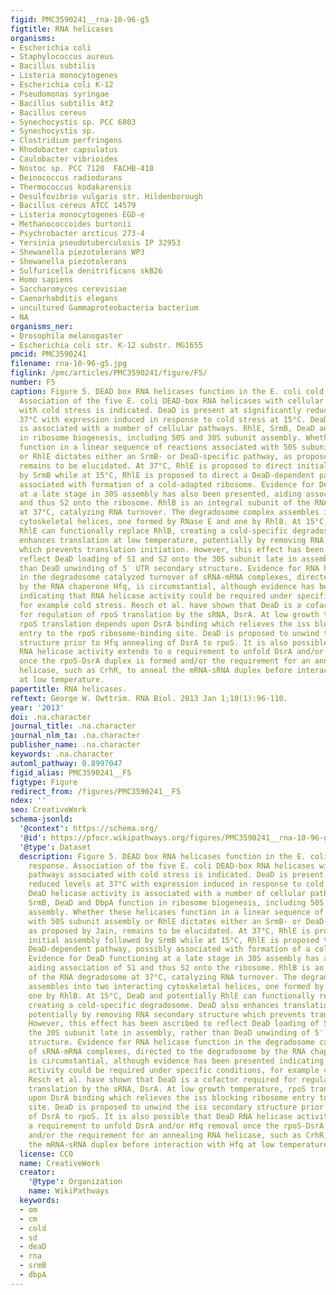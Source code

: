 ```yaml
---
figid: PMC3590241__rna-10-96-g5
figtitle: RNA helicases
organisms:
- Escherichia coli
- Staphylococcus aureus
- Bacillus subtilis
- Listeria monocytogenes
- Escherichia coli K-12
- Pseudomonas syringae
- Bacillus subtilis At2
- Bacillus cereus
- Synechocystis sp. PCC 6803
- Synechocystis sp.
- Clostridium perfringens
- Rhodobacter capsulatus
- Caulobacter vibrioides
- Nostoc sp. PCC 7120  FACHB-418
- Deinococcus radiodurans
- Thermococcus kodakarensis
- Desulfovibrio vulgaris str. Hildenborough
- Bacillus cereus ATCC 14579
- Listeria monocytogenes EGD-e
- Methanococcoides burtonii
- Psychrobacter arcticus 273-4
- Yersinia pseudotuberculosis IP 32953
- Shewanella piezotolerans WP3
- Shewanella piezotolerans
- Sulfuricella denitrificans skB26
- Homo sapiens
- Saccharomyces cerevisiae
- Caenorhabditis elegans
- uncultured Gammaproteobacteria bacterium
- NA
organisms_ner:
- Drosophila melanogaster
- Escherichia coli str. K-12 substr. MG1655
pmcid: PMC3590241
filename: rna-10-96-g5.jpg
figlink: /pmc/articles/PMC3590241/figure/F5/
number: F5
caption: Figure 5. DEAD box RNA helicases function in the E. coli cold stress response.
  Association of the five E. coli DEAD-box RNA helicases with cellular pathways associated
  with cold stress is indicated. DeaD is present at significantly reduced levels at
  37°C with expression induced in response to cold stress at 15°C. DeaD helicase activity
  is associated with a number of cellular pathways. RhlE, SrmB, DeaD and DbpA function
  in ribosome biogenesis, including 50S and 30S subunit assembly. Whether these helicases
  function in a linear sequence of reactions associated with 50S subunit assembly
  or RhlE dictates either an SrmB- or DeaD-specific pathway, as proposed by Jain,
  remains to be elucidated. At 37°C, RhlE is proposed to direct initial assembly followed
  by SrmB while at 15°C, RhlE is proposed to direct a DeaD-dependent pathway, possibly
  associated with formation of a cold-adapted ribosome. Evidence for DeaD functioning
  at a late stage in 30S assembly has also been presented, aiding association of S1
  and thus S2 onto the ribosome. RhlB is an integral subunit of the RNA degradosome
  at 37°C, catalyzing RNA turnover. The degradosome complex assembles into two interacting
  cytoskeletal helices, one formed by RNase E and one by RhlB. At 15°C, DeaD and potentially
  RhlE can functionally replace RhlB, creating a cold-specific degradosome. DeaD also
  enhances translation at low temperature, potentially by removing RNA secondary structure
  which prevents translation initiation. However, this effect has been ascribed to
  reflect DeaD loading of S1 and S2 onto the 30S subunit late in assembly, rather
  than DeaD unwinding of 5′ UTR secondary structure. Evidence for RNA helicase function
  in the degradosome catalyzed turnover of sRNA-mRNA complexes, directed to the degradosome
  by the RNA chaperone Hfq, is circumstantial, although evidence has been presented
  indicating that RNA helicase activity could be required under specific conditions,
  for example cold stress. Resch et al. have shown that DeaD is a cofactor required
  for regulation of rpoS translation by the sRNA, DsrA. At low growth temperature,
  rpoS translation depends upon DsrA binding which relieves the iss blocking ribosome
  entry to the rpoS ribosome-binding site. DeaD is proposed to unwind the iss secondary
  structure prior to Hfq annealing of DsrA to rpoS. It is also possible that DeaD
  RNA helicase activity extends to a requirement to unfold DsrA and/or Hfq removal
  once the rpoS-DsrA duplex is formed and/or the requirement for an annealing RNA
  helicase, such as CrhR, to anneal the mRNA-sRNA duplex before interaction with Hfq
  at low temperature.
papertitle: RNA helicases.
reftext: George W. Owttrim. RNA Biol. 2013 Jan 1;10(1):96-110.
year: '2013'
doi: .na.character
journal_title: .na.character
journal_nlm_ta: .na.character
publisher_name: .na.character
keywords: .na.character
automl_pathway: 0.8997047
figid_alias: PMC3590241__F5
figtype: Figure
redirect_from: /figures/PMC3590241__F5
ndex: ''
seo: CreativeWork
schema-jsonld:
  '@context': https://schema.org/
  '@id': https://pfocr.wikipathways.org/figures/PMC3590241__rna-10-96-g5.html
  '@type': Dataset
  description: Figure 5. DEAD box RNA helicases function in the E. coli cold stress
    response. Association of the five E. coli DEAD-box RNA helicases with cellular
    pathways associated with cold stress is indicated. DeaD is present at significantly
    reduced levels at 37°C with expression induced in response to cold stress at 15°C.
    DeaD helicase activity is associated with a number of cellular pathways. RhlE,
    SrmB, DeaD and DbpA function in ribosome biogenesis, including 50S and 30S subunit
    assembly. Whether these helicases function in a linear sequence of reactions associated
    with 50S subunit assembly or RhlE dictates either an SrmB- or DeaD-specific pathway,
    as proposed by Jain, remains to be elucidated. At 37°C, RhlE is proposed to direct
    initial assembly followed by SrmB while at 15°C, RhlE is proposed to direct a
    DeaD-dependent pathway, possibly associated with formation of a cold-adapted ribosome.
    Evidence for DeaD functioning at a late stage in 30S assembly has also been presented,
    aiding association of S1 and thus S2 onto the ribosome. RhlB is an integral subunit
    of the RNA degradosome at 37°C, catalyzing RNA turnover. The degradosome complex
    assembles into two interacting cytoskeletal helices, one formed by RNase E and
    one by RhlB. At 15°C, DeaD and potentially RhlE can functionally replace RhlB,
    creating a cold-specific degradosome. DeaD also enhances translation at low temperature,
    potentially by removing RNA secondary structure which prevents translation initiation.
    However, this effect has been ascribed to reflect DeaD loading of S1 and S2 onto
    the 30S subunit late in assembly, rather than DeaD unwinding of 5′ UTR secondary
    structure. Evidence for RNA helicase function in the degradosome catalyzed turnover
    of sRNA-mRNA complexes, directed to the degradosome by the RNA chaperone Hfq,
    is circumstantial, although evidence has been presented indicating that RNA helicase
    activity could be required under specific conditions, for example cold stress.
    Resch et al. have shown that DeaD is a cofactor required for regulation of rpoS
    translation by the sRNA, DsrA. At low growth temperature, rpoS translation depends
    upon DsrA binding which relieves the iss blocking ribosome entry to the rpoS ribosome-binding
    site. DeaD is proposed to unwind the iss secondary structure prior to Hfq annealing
    of DsrA to rpoS. It is also possible that DeaD RNA helicase activity extends to
    a requirement to unfold DsrA and/or Hfq removal once the rpoS-DsrA duplex is formed
    and/or the requirement for an annealing RNA helicase, such as CrhR, to anneal
    the mRNA-sRNA duplex before interaction with Hfq at low temperature.
  license: CC0
  name: CreativeWork
  creator:
    '@type': Organization
    name: WikiPathways
  keywords:
  - om
  - cm
  - cold
  - sd
  - deaD
  - rna
  - srmB
  - dbpA
---
```

